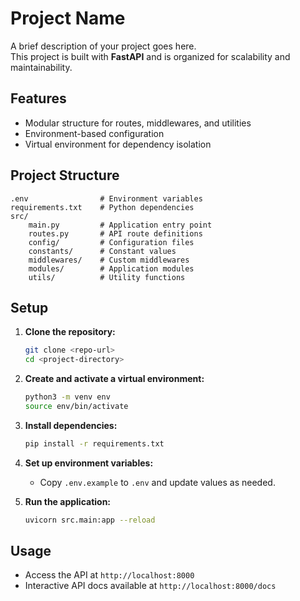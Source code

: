 # Project Name

A brief description of your project goes here.  
This project is built with **FastAPI** and is organized for scalability and maintainability.

## Features

- Modular structure for routes, middlewares, and utilities
- Environment-based configuration
- Virtual environment for dependency isolation

## Project Structure

```
.env                # Environment variables
requirements.txt    # Python dependencies
src/
    main.py         # Application entry point
    routes.py       # API route definitions
    config/         # Configuration files
    constants/      # Constant values
    middlewares/    # Custom middlewares
    modules/        # Application modules
    utils/          # Utility functions
```

## Setup

1. **Clone the repository:**
    ```sh
    git clone <repo-url>
    cd <project-directory>
    ```

2. **Create and activate a virtual environment:**
    ```sh
    python3 -m venv env
    source env/bin/activate
    ```

3. **Install dependencies:**
    ```sh
    pip install -r requirements.txt
    ```

4. **Set up environment variables:**
    - Copy `.env.example` to `.env` and update values as needed.

5. **Run the application:**
    ```sh
    uvicorn src.main:app --reload
    ```

## Usage

- Access the API at `http://localhost:8000`
- Interactive API docs available at `http://localhost:8000/docs`


